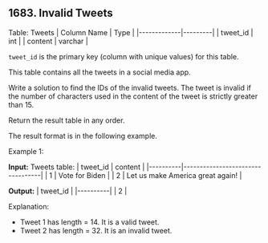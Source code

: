 ## 1683. Invalid Tweets

Table: Tweets
| Column Name | Type    |
|-------------|---------|
| tweet_id    | int     |
| content     | varchar |

`tweet_id` is the primary key (column with unique values) for this table.

This table contains all the tweets in a social media app.

Write a solution to find the IDs of the invalid tweets. The tweet is invalid if the number of characters used in the content of the tweet is strictly greater than 15.

Return the result table in any order.

The result format is in the following example.

Example 1:

**Input:**
Tweets table:
| tweet_id | content                          |
|----------|----------------------------------|
| 1        | Vote for Biden                   |
| 2        | Let us make America great again! |

**Output:**
| tweet_id |
|----------|
| 2        |

Explanation: 
- Tweet 1 has length = 14. It is a valid tweet.
- Tweet 2 has length = 32. It is an invalid tweet.
